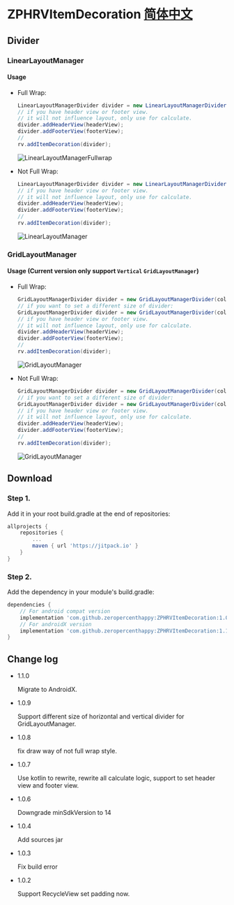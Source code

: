 # ZPHRVItemDecoration [简体中文](https://github.com/zeropercenthappy/ZPHRVItemDecoration/blob/master/README_CN.md)

## Divider

### LinearLayoutManager

#### Usage

- Full Wrap:

  ```java
  LinearLayoutManagerDivider divider = new LinearLayoutManagerDivider(color, dividerWidth);
  // if you have header view or footer view.
  // it will not influence layout, only use for calculate.
  divider.addHeaderView(headerView);
  divider.addFooterView(footerView);
  //
  rv.addItemDecoration(divider);
  ```

  ![LinearLayoutManagerFullwrap](https://github.com/zeropercenthappy/ZPHRVItemDecoration/blob/master/screenshots/LinearLayoutManagerDividerFullWrap.png)

- Not Full Wrap:

  ```java
  LinearLayoutManagerDivider divider = new LinearLayoutManagerDivider(color, dividerWidth, false);
  // if you have header view or footer view.
  // it will not influence layout, only use for calculate.
  divider.addHeaderView(headerView);
  divider.addFooterView(footerView);
  //
  rv.addItemDecoration(divider);
  ```

  ![LinearLayoutManager](https://github.com/zeropercenthappy/ZPHRVItemDecoration/blob/master/screenshots/LinearLayoutManagerDivider.png)

### GridLayoutManager

#### Usage (Current version only support `Vertical` `GridLayoutManager`)

- Full Wrap:

  ```java
  GridLayoutManagerDivider divider = new GridLayoutManagerDivider(color, dividerWidth, true);
  // if you want to set a different size of divider:
  GridLayoutManagerDivider divider = new GridLayoutManagerDivider(color, horizontalDividerHeight, horizontalDividerHeight, true);
  // if you have header view or footer view.
  // it will not influence layout, only use for calculate.
  divider.addHeaderView(headerView);
  divider.addFooterView(footerView);
  //
  rv.addItemDecoration(divider);
  ```

  ![GridLayoutManager](https://github.com/zeropercenthappy/ZPHRVItemDecoration/blob/master/screenshots/GridLayoutManagerDividerFullWrap.png)

- Not Full Wrap:

  ```java
  GridLayoutManagerDivider divider = new GridLayoutManagerDivider(color, dividerWidth, false);
  // if you want to set a different size of divider:
  GridLayoutManagerDivider divider = new GridLayoutManagerDivider(color, horizontalDividerHeight, horizontalDividerHeight, false);
  // if you have header view or footer view.
  // it will not influence layout, only use for calculate.
  divider.addHeaderView(headerView);
  divider.addFooterView(footerView);
  //
  rv.addItemDecoration(divider);
  ```

  ![GridLayoutManager](https://github.com/zeropercenthappy/ZPHRVItemDecoration/blob/master/screenshots/GridLayoutManagerDivider.png)

## Download

### Step 1.

Add it in your root build.gradle at the end of repositories:

```groovy
allprojects {
	repositories {
		...
		maven { url 'https://jitpack.io' }
	}
}
```

### Step 2.

Add the dependency in your module's build.gradle:

```groovy
dependencies {
    // For android compat version
    implementation 'com.github.zeropercenthappy:ZPHRVItemDecoration:1.0.9'
    // For androidX version
    implementation 'com.github.zeropercenthappy:ZPHRVItemDecoration:1.1.0'
}
```

## Change log

- 1.1.0

  Migrate to AndroidX.

- 1.0.9

  Support different size of horizontal and vertical divider for GridLayoutManager.

- 1.0.8

  fix draw way of not full wrap style.

- 1.0.7

  Use kotlin to rewrite, rewrite all calculate logic, support to set header view and footer view.

- 1.0.6

  Downgrade minSdkVersion to 14

- 1.0.4

  Add sources jar

- 1.0.3

  Fix build error

- 1.0.2

  Support RecycleView set padding now.

